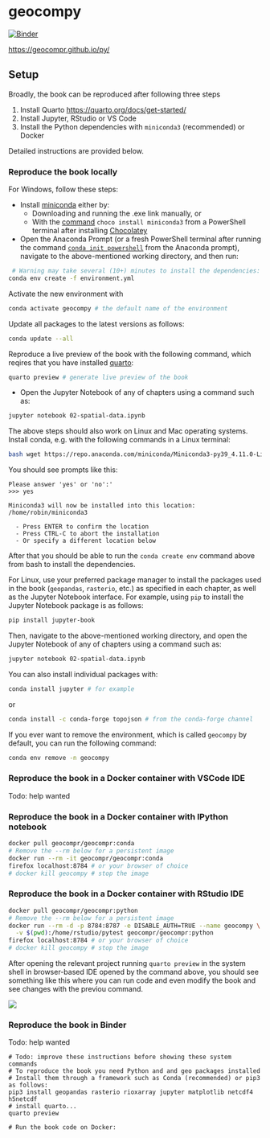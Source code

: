 # geocompy

[![Binder](http://mybinder.org/badge_logo.svg)](https://mybinder.org/v2/gh/geocompr/py/main?urlpath=lab/tree/ipynb)

<https://geocompr.github.io/py/>

## Setup

Broadly, the book can be reproduced after following three steps

1. Install Quarto https://quarto.org/docs/get-started/
2. Install Jupyter, RStudio or VS Code
3. Install the Python dependencies with `miniconda3` (recommended) or Docker

Detailed instructions are provided below.

### Reproduce the book locally

For Windows, follow these steps:

* Install [miniconda](https://docs.conda.io/en/latest/miniconda.html) either by:
  - Downloading and running the .exe link manually, or
  - With the [command](https://community.chocolatey.org/packages/miniconda3) `choco install miniconda3` from a PowerShell terminal after installing [Chocolatey](https://chocolatey.org/install)
* Open the Anaconda Prompt (or a fresh PowerShell terminal after running the command [`conda init powershell`](https://github.com/conda/conda/issues/8428#issuecomment-474867193) from the Anaconda prompt), navigate to the above-mentioned working directory, and then run:

```sh
 # Warning may take several (10+) minutes to install the dependencies:
conda env create -f environment.yml
```

Activate the new environment with

```sh
conda activate geocompy # the default name of the environment
```

Update all packages to the latest versions as follows:

```sh
conda update --all
```

Reproduce a live preview of the book with the following command, which reqires that you have installed [quarto](https://quarto.org/):

```sh
quarto preview # generate live preview of the book
```

* Open the Jupyter Notebook of any of chapters using a command such as:

```sh
jupyter notebook 02-spatial-data.ipynb
```

The above steps should also work on Linux and Mac operating systems.
Install conda, e.g. with the following commands in a Linux terminal:

```bash
bash wget https://repo.anaconda.com/miniconda/Miniconda3-py39_4.11.0-Linux-x86_64.sh
```
You should see prompts like this:

```
Please answer 'yes' or 'no':'
>>> yes

Miniconda3 will now be installed into this location:
/home/robin/miniconda3

  - Press ENTER to confirm the location
  - Press CTRL-C to abort the installation
  - Or specify a different location below
```

After that you should be able to run the `conda create env` command above from bash to install the dependencies.

For Linux, use your preferred package manager to install the packages used in the book (`geopandas`, `rasterio`, etc.) as specified in each chapter, as well as the Jupyter Notebook interface. For example, using `pip` to install the Jupyter Notebook package is as follows:

```sh
pip install jupyter-book
```

Then, navigate to the above-mentioned working directory, and open the Jupyter Notebook of any of chapters using a command such as:

```sh
jupyter notebook 02-spatial-data.ipynb
```

You can also install individual packages with:

```sh
conda install jupyter # for example
```

or

```sh
conda install -c conda-forge topojson # from the conda-forge channel
```

If you ever want to remove the environment, which is called `geocompy` by default, you can run the following command:

```sh
conda env remove -n geocompy
```

### Reproduce the book in a Docker container with VSCode IDE

Todo: help wanted

### Reproduce the book in a Docker container with IPython notebook

```bash
docker pull geocompr/geocompr:conda
# Remove the --rm below for a persistent image
docker run --rm -it geocompr/geocompr:conda
firefox localhost:8784 # or your browser of choice
# docker kill geocompy # stop the image
```


### Reproduce the book in a Docker container with RStudio IDE

```bash
docker pull geocompr/geocompr:python
# Remove the --rm below for a persistent image
docker run --rm -d -p 8784:8787 -e DISABLE_AUTH=TRUE --name geocompy \
  -v $(pwd):/home/rstudio/pytest geocompr/geocompr:python
firefox localhost:8784 # or your browser of choice
# docker kill geocompy # stop the image
```

After opening the relevant project running `quarto preview` in the system shell in browser-based IDE opened by the command above, you should see something like this where you can run code and even modify the book and see changes with the previou command.

![](https://user-images.githubusercontent.com/1825120/156414301-bfe622c5-1290-4f85-8a21-08d2a6d77df1.png)

### Reproduce the book in Binder

Todo: help wanted

```{bash, eval=FALSE, echo=FALSE}
# Todo: improve these instructions before showing these system commands
# To reproduce the book you need Python and and geo packages installed
# Install them through a framework such as Conda (recommended) or pip3 as follows:
pip3 install geopandas rasterio rioxarray jupyter matplotlib netcdf4 h5netcdf 
# install quarto...
quarto preview

# Run the book code on Docker:
```

